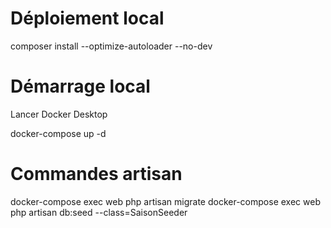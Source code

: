 # Déploiement local

composer install --optimize-autoloader --no-dev

# Démarrage local

Lancer Docker Desktop

docker-compose up -d

# Commandes artisan

docker-compose exec web php artisan migrate
docker-compose exec web php artisan db:seed --class=SaisonSeeder
